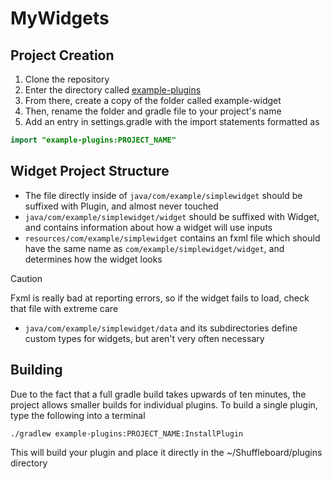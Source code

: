 # MyWidgets

## Project Creation
1. Clone the repository
1. Enter the directory called [example-plugins](example-plugins)
1. From there, create a copy of the folder called example-widget
1. Then, rename the folder and gradle file to your project's name
1. Add an entry in settings.gradle with the import statements formatted as
```Java
import "example-plugins:PROJECT_NAME"
```

## Widget Project Structure
- The file directly inside of `java/com/example/simplewidget` should be suffixed with Plugin, and almost never touched
- `java/com/example/simplewidget/widget` should be suffixed with Widget, and contains information about how a widget will use inputs
- `resources/com/example/simplewidget` contains an fxml file which should have the same name as `com/example/simplewidget/widget`, and determines how the widget looks
> [!CAUTION]
> Fxml is really bad at reporting errors, so if the widget fails to load, check that file with extreme care
- `java/com/example/simplewidget/data` and its subdirectories define custom types for widgets, but aren't very often necessary

## Building
Due to the fact that a full gradle build takes upwards of ten minutes, the project allows smaller builds for individual plugins.
To build a single plugin, type the following into a terminal
```
./gradlew example-plugins:PROJECT_NAME:InstallPlugin
```
This will build your plugin and place it directly in the ~/Shuffleboard/plugins directory